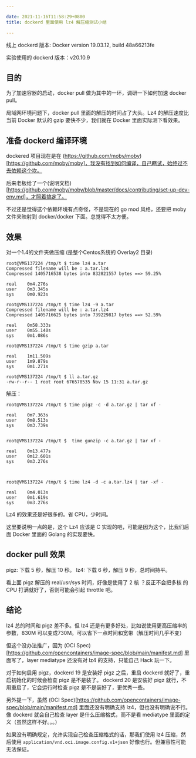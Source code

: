 ```yaml
---

date: 2021-11-16T11:58:29+0800
title: dockerd 里面使用 lz4 解压缩测试小结

---
```


线上 dockerd 版本: Docker version 19.03.12, build 48a66213fe

实验使用的 dockerd 版本：v20.10.9

## 目的

为了加速容器的启动，docker pull 做为其中的一环，调研一下如何加速 docker pull。

局域网环境问题下，docker pull 里面的解压的时间占了大头。Lz4 的解压速度比当前 Docker 默认的 gzip 要快不少，我们就在 Docker 里面实际测下看效果。

<!--more-->

## 准备 dockerd 编译环境

dockered 项目现在是在 (https://github.com/moby/moby)[https://github.com/moby/moby]，我没有找到如何编译，自己瞎试，始终过不去依赖这个坎。

后来老板给了一个(说明文档)[https://github.com/moby/moby/blob/master/docs/contributing/set-up-dev-env.md]，才照着搞定了。

不过还是觉得这个依赖环境有点奇怪，不是现在的 go mod 风格，还要把 moby 文件夹映射到 docker/docker 下面。总觉得不太方便。

## 效果

对一个1.4的文件夹做压缩 (是整个Centos系统的 Overlay2 目录)

```
root@VMS137224 /tmp/t $ time lz4 a.tar
Compressed filename will be : a.tar.lz4
Compressed 1405716538 bytes into 832821557 bytes ==> 59.25%

real    0m4.276s
user    0m3.345s
sys     0m0.923s

root@VMS137224 /tmp/t $ time lz4 -9 a.tar
Compressed filename will be : a.tar.lz4
Compressed 1405716625 bytes into 739229817 bytes ==> 52.59%

real    0m58.333s
user    0m55.140s
sys     0m1.086s

root@VMS137224 /tmp/t $ time gzip a.tar

real    1m11.509s
user    1m9.879s
sys     0m1.271s

root@VMS137224 /tmp/t $ ll a.tar.gz
-rw-r--r-- 1 root root 676578535 Nov 15 11:31 a.tar.gz
```

解压：

```
root@VMS137224 /tmp/t $ time pigz -c -d a.tar.gz | tar xf -

real    0m7.363s
user    0m8.513s
sys     0m3.739s


root@VMS137224 /tmp/t $  time gunzip -c a.tar.gz | tar xf -

real    0m13.477s
user    0m12.601s
sys     0m3.276s



root@VMS137224 /tmp/t $ time lz4 -d -c a.tar.lz4 | tar -xf -

real    0m4.013s
user    0m1.619s
sys     0m3.276s
```

Lz4 的效果还是好很多的。省 CPU，少时间。

这里要说明一点的是，这个 Lz4 应该是 C 实现的吧，可能是因为这个，比我们后面 Docker 里面的 Golang 的实现要快。


## docker pull 效果

pigz: 下载 5 秒，解压 10 秒。
lz4: 下载 6 秒，解压 9 秒，总时间持平。

看上面 pigz 解压的 real/usr/sys 时间，好像是使用了 2 核 ？反正不会把多核 的 CPU 打满就好了，否则可能会引起 throttle 吧。

## 结论

lz4 总的时间和 pigz 差不多。但 lz4 还是有更多好处，比如说使用更高压缩率的参数，830M 可以变成730M。可以省下一点时间和宽带（解压时间几乎不变）

但这个没办法推广，因为 (OCI Spec)[https://github.com/opencontainers/image-spec/blob/main/manifest.md] 里面写了，layer mediatype 还没有对 lz4 的支持，只能自己 Hack 玩一下。


对于如何启用 pigz，dockerd 19 是安装好 pigz 之后，重启 dockerd 就好了，重启初始化的时候会检查 pigz 是不是装了。  dockerd 20 是安装好 pigz 就行，不用重启了，它会运行时检查 pigz 是不是装好了，更优秀一些。


另外提一下，虽然 (OCI Spec)[https://github.com/opencontainers/image-spec/blob/main/manifest.md] 里面还没有明确支持 lz4，但也没有明确说不行。 像 dockerd 就会自己检查 layer 是什么压缩格式，而不是看 mediatype 里面的定义（虽然这样不好。。。）

如果没有明确规定，允许实现自己检查压缩格式的话，那我们使用 lz4 压缩，然后使用 `application/vnd.oci.image.config.v1+json` 好像也行。但兼容性可能无法保证。
